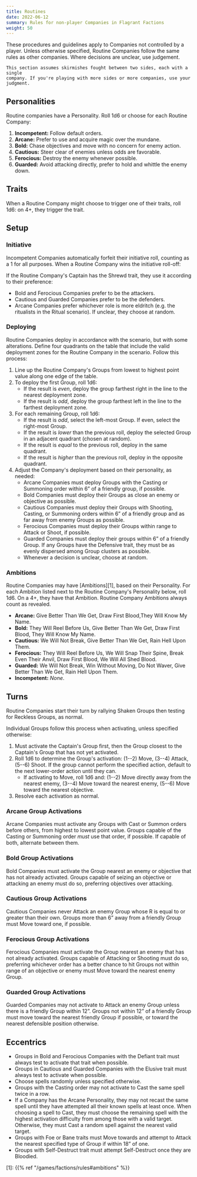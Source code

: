 ```yaml
---
title: Routines
date: 2022-06-12
summary: Rules for non-player Companies in Flagrant Factions
weight: 50
---
```


These procedures and guidelines apply to Companies not controlled by a player. Unless otherwise
specified, Routine Companies follow the same rules as other companies. Where decisions are unclear,
use judgement.

<!-- vale Contractions.Use = NO -->

``````details { summary="Note" .info }
This section assumes skirmishes fought between two sides, each with a single
company. If you're playing with more sides or more companies, use your
judgment.
``````

<!-- vale Contractions.Use = YES -->

## Personalities

Routine companies have a Personality. Roll 1d6 or choose for each Routine Company:

1. **Incompetent:** Follow default orders.
1. **Arcane:** Prefer to use and acquire magic over the mundane.
1. **Bold:** Chase objectives and move with no concern for enemy action.
1. **Cautious:** Steer clear of enemies unless odds are favorable.
1. **Ferocious:** Destroy the enemy whenever possible.
1. **Guarded:** Avoid attacking directly, prefer to hold and whittle the enemy down.

## Traits

When a Routine Company might choose to trigger one of their traits, roll 1d6: on 4+, they trigger
the trait.

## Setup

### Initiative

Incompetent Companies automatically forfeit their initiative roll, counting as a 1 for all purposes.
When a Routine Company wins the initiative roll-off:

If the Routine Company's Captain has the Shrewd trait, they use it according to their preference:

- Bold and Ferocious Companies prefer to be the attackers.
- Cautious and Guarded Companies prefer to be the defenders.
- Arcane Companies prefer whichever role is more eldritch (e.g. the ritualists in the Ritual
  scenario). If unclear, they choose at random.

### Deploying

Routine Companies deploy in accordance with the scenario, but with some alterations. Define four
quadrants on the table that include the valid deployment zones for the Routine Company in the
scenario. Follow this process:

1. Line up the Routine Company's Groups from lowest to highest point value along one edge of the
   table.
1. To deploy the first Group, roll 1d6:
   - If the result is _even_, deploy the group farthest right in the line to the nearest deployment
     zone.
   - If the result is _odd_, deploy the group farthest left in the line to the farthest deployment
     zone.
1. For each remaining Group, roll 1d6:
   - If the result is _odd_, select the left-most Group. If even, select the right-most Group.
   - If the result is _lower_ than the previous roll, deploy the selected Group in an adjacent
     quadrant (chosen at random).
   - If the result is _equal_ to the previous roll, deploy in the same quadrant.
   - If the result is _higher_ than the previous roll, deploy in the opposite quadrant.
1. Adjust the Company's deployment based on their personality, as needed:
   - Arcane Companies must deploy Groups with the Casting or Summoning order within 6” of a friendly
     group, if possible.
   - Bold Companies must deploy their Groups as close an enemy or objective as possible.
   - Cautious Companies must deploy their Groups with Shooting, Casting, or Summoning orders within
     6” of a friendly group and as far away from enemy Groups as possible.
   - Ferocious Companies must deploy their Groups within range to Attack or Shoot, if possible.
   - Guarded Companies must deploy their groups within 6” of a friendly Group. If any Groups have
     the Defensive trait, they must be as evenly dispersed among Group clusters as possible.
   - Whenever a decision is unclear, choose at random.

### Ambitions

Routine Companies may have [Ambitions][1], based on their Personality. For each Ambition listed next
to the Routine Company's Personality below, roll 1d6. On a 4+, they have that Ambition. Routine
Company Ambitions always count as revealed.

- **Arcane:** Give Better Than We Get, Draw First Blood,They Will Know My Name.
- **Bold:** They Will Reel Before Us, Give Better Than We Get, Draw First Blood, They Will Know My
  Name.
- **Cautious:** We Will Not Break, Give Better Than We Get, Rain Hell Upon Them.
- **Ferocious:** They Will Reel Before Us, We Will Snap Their Spine, Break Even Their Anvil, Draw
  First Blood, We Will All Shed Blood.
- **Guarded:** We Will Not Break, Win Without Moving, Do Not Waver, Give Better Than We Get, Rain
  Hell Upon Them.
- **Incompetent:** _None_.

## Turns

Routine Companies start their turn by rallying Shaken Groups then testing for Reckless Groups, as
normal.

Individual Groups follow this process when activating, unless specified otherwise:

1. Must activate the Captain's Group first, then the Group closest to the Captain's Group that has
   not yet activated.
1. Roll 1d6 to determine the Group's activation: (1--2) Move, (3--4) Attack, (5--6) Shoot. If the
   group cannot perform the specified action, default to the next lower-order action until they can.
   - If activating to Move, roll 1d6 and: (1--2) Move directly away from the nearest enemy, (3--4)
     Move toward the nearest enemy, (5--6) Move toward the nearest objective.
1. Resolve each activation as normal.

### Arcane Group Activations

Arcane Companies must activate any Groups with Cast or Summon orders before others, from highest to
lowest point value. Groups capable of the Casting or Summoning order _must_ use that order, if
possible. If capable of both, alternate between them.

### Bold Group Activations

Bold Companies must activate the Group nearest an enemy or objective that has not already activated.
Groups capable of seizing an objective or attacking an enemy must do so, preferring objectives over
attacking.

### Cautious Group Activations

Cautious Companies never Attack an enemy Group whose R is equal to or greater than their own.
Groups more than 6” away from a friendly Group must Move toward one, if possible.

### Ferocious Group Activations

Ferocious Companies must activate the Group nearest an enemy that has not already activated. Groups
capable of Attacking or Shooting must do so, preferring whichever order has a better chance to hit
Groups not within range of an objective or enemy must Move toward the nearest enemy Group.

### Guarded Group Activations

Guarded Companies may not activate to Attack an enemy Group unless there is a friendly
Group within 12”. Groups not within 12” of a friendly Group must move toward the nearest
friendly Group if possible, or toward the nearest defensible position otherwise.

## Eccentrics

- Groups in Bold and Ferocious Companies with the Defiant trait must always test to activate that
  trait when possible.
- Groups in Cautious and Guarded Companies with the Elusive trait must always test to activate when
  possible.
- Choose spells randomly unless specified otherwise.
- Groups with the Casting order may not activate to Cast the same spell twice in a row.
- If a Company has the Arcane Personality, they may not recast the same spell until they have
  attempted all their known spells at least once. When choosing a spell to Cast, they must choose
  the remaining spell with the highest activation difficulty from among those with a valid target.
  Otherwise, they must Cast a random spell against the nearest valid target.
- Groups with Foe or Bane traits must Move towards and attempt to Attack the nearest specified type
  of Group if within 18” of one.
- Groups with Self-Destruct trait must attempt Self-Destruct once they are Bloodied.

<!-- Reference Links -->

[1]: {{% ref "/games/factions/rules#ambitions" %}}
